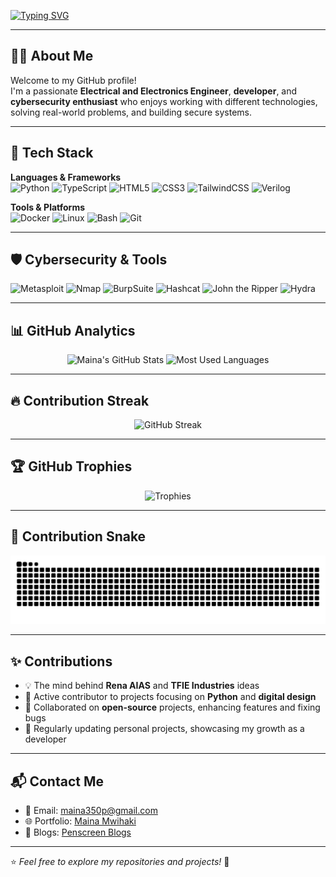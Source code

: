 <!-- Typing animation -->
[![Typing SVG](https://readme-typing-svg.herokuapp.com?size=26&color=00F7FF&center=true&vCenter=true&width=800&lines=Hi+there%2C+I'm+Maina+Peter+👋;Electrical+%26+Electronics+Engineer;Passionate+Developer+%F0%9F%9A%80;Cybersecurity+Enthusiast+%F0%9F%94%90;Lifelong+Learner+%F0%9F%93%9A)](https://git.io/typing-svg)

---

## 🧑‍💻 About Me
Welcome to my GitHub profile!  
I'm a passionate **Electrical and Electronics Engineer**, **developer**, and **cybersecurity enthusiast** who enjoys working with different technologies, solving real-world problems, and building secure systems.  

---

## 🚀 Tech Stack

**Languages & Frameworks**  
![Python](https://img.shields.io/badge/Python-3776AB?style=for-the-badge&logo=python&logoColor=white)
![TypeScript](https://img.shields.io/badge/TypeScript-3178C6?style=for-the-badge&logo=typescript&logoColor=white)
![HTML5](https://img.shields.io/badge/HTML5-E34F26?style=for-the-badge&logo=html5&logoColor=white)
![CSS3](https://img.shields.io/badge/CSS3-1572B6?style=for-the-badge&logo=css3&logoColor=white)
![TailwindCSS](https://img.shields.io/badge/Tailwind_CSS-06B6D4?style=for-the-badge&logo=tailwindcss&logoColor=white)
![Verilog](https://img.shields.io/badge/Verilog-EC1C24?style=for-the-badge&logoColor=white)

**Tools & Platforms**  
![Docker](https://img.shields.io/badge/Docker-2496ED?style=for-the-badge&logo=docker&logoColor=white)
![Linux](https://img.shields.io/badge/Linux-FCC624?style=for-the-badge&logo=linux&logoColor=black)
![Bash](https://img.shields.io/badge/Bash-4EAA25?style=for-the-badge&logo=gnu-bash&logoColor=white)
![Git](https://img.shields.io/badge/Git-F05032?style=for-the-badge&logo=git&logoColor=white)

---

## 🛡️ Cybersecurity & Tools

![Metasploit](https://img.shields.io/badge/Metasploit-2E74B5?style=for-the-badge&logo=security&logoColor=white)
![Nmap](https://img.shields.io/badge/Nmap-4682B4?style=for-the-badge&logo=security&logoColor=white)
![BurpSuite](https://img.shields.io/badge/Burp_Suite-FF6633?style=for-the-badge&logo=security&logoColor=white)
![Hashcat](https://img.shields.io/badge/Hashcat-9C27B0?style=for-the-badge&logo=security&logoColor=white)
![John the Ripper](https://img.shields.io/badge/John_the_Ripper-000000?style=for-the-badge&logo=security&logoColor=white)
![Hydra](https://img.shields.io/badge/Hydra-5A5A5A?style=for-the-badge&logo=security&logoColor=white)

---

## 📊 GitHub Analytics
<p align="center">
  <img src="https://github-readme-stats.vercel.app/api?username=pierretfie&show_icons=true&theme=radical" alt="Maina's GitHub Stats" height="180px"/>
  <img src="https://github-readme-stats.vercel.app/api/top-langs/?username=pierretfie&layout=compact&theme=radical" alt="Most Used Languages" height="180px"/>
</p>

---

## 🔥 Contribution Streak
<p align="center">
  <img src="https://github-readme-streak-stats.herokuapp.com/?user=pierretfie&theme=radical" alt="GitHub Streak"/>
</p>

---

## 🏆 GitHub Trophies
<p align="center">
  <img src="https://github-profile-trophy.vercel.app/?username=pierretfie&theme=onedark&margin-w=10&margin-h=10" alt="Trophies"/>
</p>

---

## 🐍 Contribution Snake
<p align="center">
  <img src="https://github.com/pierretfie/pierretfie/blob/output/github-contribution-grid-snake.svg" alt="Snake animation"/>
</p>

---

## ✨ Contributions
- 💡 The mind behind **Rena AIAS** and **TFIE Industries** ideas  
- 🐍 Active contributor to projects focusing on **Python** and **digital design**  
- 🔧 Collaborated on **open-source** projects, enhancing features and fixing bugs  
- 🚀 Regularly updating personal projects, showcasing my growth as a developer  

---

## 📬 Contact Me
- 📧 Email: [maina350p@gmail.com](mailto:maina350p@gmail.com)  
- 🌐 Portfolio: [Maina Mwihaki](https://shadow-slick-portfolio.vercel.app/)  
- 📝 Blogs: [Penscreen Blogs](https://penscreenblogs.vercel.app/)  

---

⭐ *Feel free to explore my repositories and projects!* 🚀
